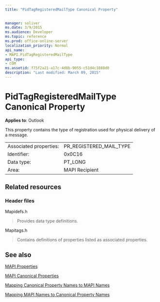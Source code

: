 ```yaml
---
title: "PidTagRegisteredMailType Canonical Property"
 
 
manager: soliver
ms.date: 3/9/2015
ms.audience: Developer
ms.topic: reference
ms.prod: office-online-server
localization_priority: Normal
api_name:
- MAPI.PidTagRegisteredMailType
api_type:
- COM
ms.assetid: f75f2a21-a17c-4d8b-9055-c51d4c1888d0
description: "Last modified: March 09, 2015"
---
```


# PidTagRegisteredMailType Canonical Property

  
  
**Applies to**: Outlook 
  
This property contains the type of registration used for physical delivery of a message.
  
|||
|:-----|:-----|
|Associated properties:  <br/> |PR_REGISTERED_MAIL_TYPE  <br/> |
|Identifier:  <br/> |0x0C16  <br/> |
|Data type:  <br/> |PT_LONG  <br/> |
|Area:  <br/> |MAPI Recipient  <br/> |
   
## Related resources

### Header files

Mapidefs.h
  
> Provides data type definitions.
    
Mapitags.h
  
> Contains definitions of properties listed as associated properties.
    
## See also



[MAPI Properties](mapi-properties.md)
  
[MAPI Canonical Properties](mapi-canonical-properties.md)
  
[Mapping Canonical Property Names to MAPI Names](mapping-canonical-property-names-to-mapi-names.md)
  
[Mapping MAPI Names to Canonical Property Names](mapping-mapi-names-to-canonical-property-names.md)

